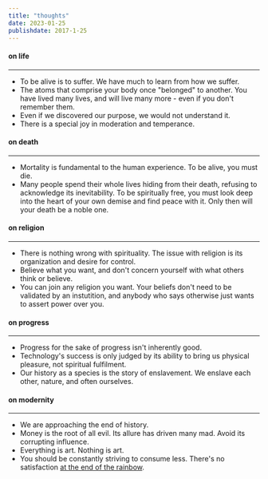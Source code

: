 ```yaml
---
title: "thoughts"
date: 2023-01-25
publishdate: 2017-1-25
---
```


#### on life
<hr class="line2">

- To be alive is to suffer. We have much to learn from how we suffer.
- The atoms that comprise your body once "belonged" to another. You have lived many lives, and will live many more - even if you don't remember them.
- Even if we discovered our purpose, we would not understand it.
- There is a special joy in moderation and temperance.

#### on death
<hr class="line2">

- Mortality is fundamental to the human experience. To be alive, you must die.
- Many people spend their whole lives hiding from their death, refusing to acknowledge its inevitability. To be spiritually free, you must look deep into the heart of your own demise and find peace with it. Only then will your death be a noble one.

#### on religion
<hr class="line2">

- There is nothing wrong with spirituality. The issue with religion is its organization and desire for control.
- Believe what you want, and don't concern yourself with what others think or believe.
- You can join any religion you want. Your beliefs don't need to be validated by an instutition, and anybody who says otherwise just wants to assert power over you.

#### on progress
<hr class="line2">

- Progress for the sake of progress isn't inherently good.
- Technology's success is only judged by its ability to bring us physical pleasure, not spiritual fulfilment.
- Our history as a species is the story of enslavement. We enslave each other, nature, and often ourselves. 

#### on modernity
<hr class="line2">

- We are approaching the end of history.
- Money is the root of all evil. Its allure has driven many mad. Avoid its corrupting influence.
- Everything is art. Nothing is art.
- You should be constantly striving to consume less. There's no satisfaction [at the end of the rainbow](https://thubtenchodron.org/2007/08/wisdom-satisfaction/). 
